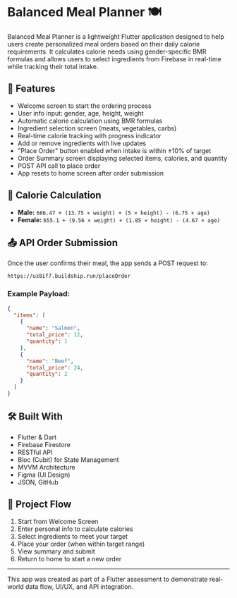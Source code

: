 # Balanced Meal Planner 🍽️

Balanced Meal Planner is a lightweight Flutter application designed to help users create personalized meal orders based on their daily calorie requirements. It calculates calorie needs using gender-specific BMR formulas and allows users to select ingredients from Firebase in real-time while tracking their total intake.

## 📱 Features

* Welcome screen to start the ordering process
* User info input: gender, age, height, weight
* Automatic calorie calculation using BMR formulas
* Ingredient selection screen (meats, vegetables, carbs)
* Real-time calorie tracking with progress indicator
* Add or remove ingredients with live updates
* "Place Order" button enabled when intake is within ±10% of target
* Order Summary screen displaying selected items, calories, and quantity
* POST API call to place order
* App resets to home screen after order submission

## 🧮 Calorie Calculation

* **Male:** `666.47 + (13.75 × weight) + (5 × height) - (6.75 × age)`
* **Female:** `655.1 + (9.56 × weight) + (1.85 × height) - (4.67 × age)`

## 📤 API Order Submission

Once the user confirms their meal, the app sends a POST request to:

```
https://uz8if7.buildship.run/placeOrder
```

### Example Payload:

```json
{
  "items": [
    {
      "name": "Salmon",
      "total_price": 12,
      "quantity": 1
    },
    {
      "name": "Beef",
      "total_price": 24,
      "quantity": 2
    }
  ]
}
```

## 🛠️ Built With

* Flutter & Dart
* Firebase Firestore
* RESTful API
* Bloc (Cubit) for State Management
* MVVM Architecture
* Figma (UI Design)
* JSON, GitHub

## 🔄 Project Flow

1. Start from Welcome Screen
2. Enter personal info to calculate calories
3. Select ingredients to meet your target
4. Place your order (when within target range)
5. View summary and submit
6. Return to home to start a new order

---

This app was created as part of a Flutter assessment to demonstrate real-world data flow, UI/UX, and API integration.
